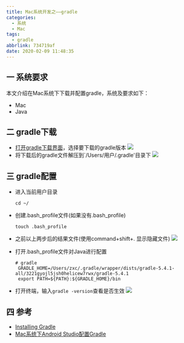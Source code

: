 ```yaml
---
title: Mac系统开发之——gradle
categories:
  - 系统
  - Mac
tags:
  - gradle
abbrlink: 734719af
date: 2020-02-09 11:48:35
---
```


## 一 系统要求
本文介绍在Mac系统下下载并配置gradle，系统及要求如下：
* Mac
* Java

<!--more-->

## 二  gradle下载

* [打开gradle下载界面][1]，选择要下载的gradle版本
![][11]
* 将下载后的gradle文件解压到`/Users/用户/.gradle'目录下
![][12]

## 三 gradle配置

* 进入当前用户目录

  `cd ~/`

* 创建.bash_profile文件(如果没有.bash_profile)

  `touch .bash_profile`

* 之前以上两步后的结果文件(使用command+shift+. 显示隐藏文件)
  ![][7]

* 打开.bash_profile文件对Java进行配置
  ```
  # gradle
   GRADLE_HOME=/Users/zxc/.gradle/wrapper/dists/gradle-5.4.1-all/3221gyojl5jsh0helicew7rwx/gradle-5.4.1
   export PATH=${PATH}:${GRADLE_HOME}/bin
  ```

* 打开终端，输入`gradle -version`查看是否生效
![][13]

## 四 参考

* [Installing Gradle][2]
* [Mac系统下Android Studio配置Gradle][3]



[1]:https://gradle.org/releases/
[2]:https://docs.gradle.org/current/userguide/installation.html
[3]:https://www.jianshu.com/p/b78d0eec430a

[7]:https://cdn.jsdelivr.net/gh/PGzxc/CDN/blog-image/java-config-bash-profile.png

[11]:https://cdn.jsdelivr.net/gh/PGzxc/CDN/blog-image/gradle-download-net-select.png
[12]:https://cdn.jsdelivr.net/gh/PGzxc/CDN/blog-image/gradle-unzip-gradle-folder.png
[13]:https://cdn.jsdelivr.net/gh/PGzxc/CDN/blog-image/gradle-version.png

